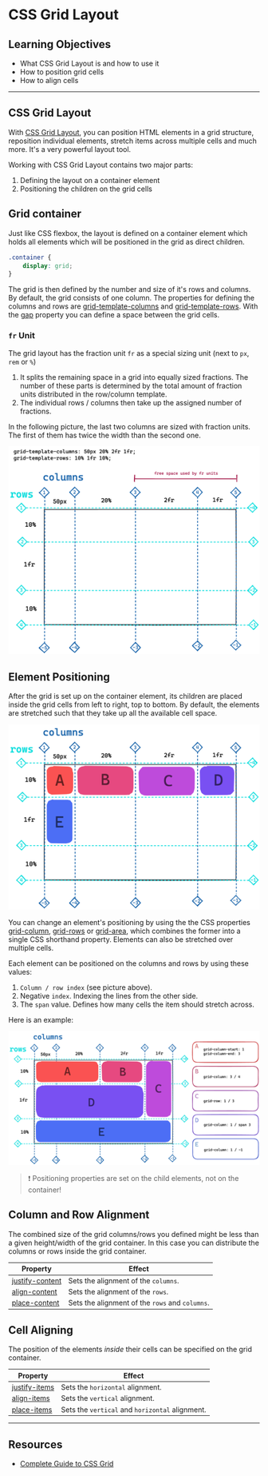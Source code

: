 # CSS Grid Layout

## Learning Objectives

- What CSS Grid Layout is and how to use it
- How to position grid cells
- How to align cells

---

## CSS Grid Layout

With [CSS Grid Layout](https://developer.mozilla.org/en-US/docs/Web/CSS/CSS_Grid_Layout), you can
position HTML elements in a grid structure, reposition individual elements, stretch items across
multiple cells and much more. It's a very powerful layout tool.

Working with CSS Grid Layout contains two major parts:

1. Defining the layout on a container element
1. Positioning the children on the grid cells

## Grid container

Just like CSS flexbox, the layout is defined on a container element which holds all elements which
will be positioned in the grid as direct children.

```css
.container {
	display: grid;
}
```

The grid is then defined by the number and size of it's rows and columns. By default, the grid
consists of one column. The properties for defining the columns and rows are
[grid-template-columns](https://developer.mozilla.org/en-US/docs/Web/CSS/grid-template-columns) and
[grid-template-rows](https://developer.mozilla.org/en-US/docs/Web/CSS/grid-template-rows). With the
[gap](https://developer.mozilla.org/en-US/docs/Web/CSS/gap) property you can define a space between
the grid cells.

### `fr` Unit

The grid layout has the fraction unit `fr` as a special sizing unit (next to `px`, `rem` or `%`)

1. It splits the remaining space in a grid into equally sized fractions. The number of these parts
   is determined by the total amount of fraction units distributed in the row/column template.
2. The individual rows / columns then take up the assigned number of fractions.

In the following picture, the last two columns are sized with fraction units. The first of them has
twice the width than the second one.

![grid-template](assets/grid-layout.png)

## Element Positioning

After the grid is set up on the container element, its children are placed inside the grid cells
from left to right, top to bottom. By default, the elements are stretched such that they take up all
the available cell space.

![grid-template](assets/element-positioning-1.png)

You can change an element's positioning by using the the CSS properties
[grid-column](https://developer.mozilla.org/en-US/docs/Web/CSS/grid-column),
[grid-rows](https://developer.mozilla.org/en-US/docs/Web/CSS/grid-row) or
[grid-area](https://developer.mozilla.org/en-US/docs/Web/CSS/grid-area), which combines the former
into a single CSS shorthand property. Elements can also be stretched over multiple cells.

Each element can be positioned on the columns and rows by using these values:

1. `Column / row index` (see picture above).
2. Negative `index`. Indexing the lines from the other side.
3. The `span` value. Defines how many cells the item should stretch across.

Here is an example:

![grid-positioning](assets/element-positioning-2.png)

> ❗️ Positioning properties are set on the child elements, not on the container!

## Column and Row Alignment

The combined size of the grid columns/rows you defined might be less than a given height/width of
the grid container. In this case you can distribute the columns or rows inside the grid container.

| Property                                                                            | Effect                                          |
| ----------------------------------------------------------------------------------- | ----------------------------------------------- |
| [justify-content](https://developer.mozilla.org/en-US/docs/Web/CSS/justify-content) | Sets the alignment of the `columns`.            |
| [align-content](https://developer.mozilla.org/en-US/docs/Web/CSS/align-content)     | Sets the alignment of the `rows`.               |
| [place-content](https://developer.mozilla.org/en-US/docs/Web/CSS/place-content)     | Sets the alignment of the `rows` and `columns`. |

## Cell Aligning

The position of the elements _inside_ their cells can be specified on the grid container.

| Property                                                                        | Effect                                          |
| ------------------------------------------------------------------------------- | ----------------------------------------------- |
| [justify-items](https://developer.mozilla.org/en-US/docs/Web/CSS/justify-items) | Sets the `horizontal` alignment.                |
| [align-items](https://developer.mozilla.org/en-US/docs/Web/CSS/align-items)     | Sets the `vertical` alignment.                  |
| [place-items](https://developer.mozilla.org/en-US/docs/Web/CSS/place-items)     | Sets the `vertical` and `horizontal` alignment. |

---

## Resources

- [Complete Guide to CSS Grid](https://css-tricks.com/snippets/css/complete-guide-grid/)

